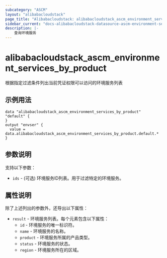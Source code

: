 ```yaml
---
subcategory: "ASCM"
layout: "alibabacloudstack"
page_title: "Alibabacloudstack: alibabacloudstack_ascm_environment_services_by_product"
sidebar_current: "docs-alibabacloudstack-datasource-ascm-environment-services"
description: |-
    查询环境服务
---
```


# alibabacloudstack_ascm_environment_services_by_product

根据指定过滤条件列出当前凭证权限可以访问的环境服务列表

## 示例用法

```
data "alibabacloudstack_ascm_environment_services_by_product" "default" {
}
output "envser" {
  value = data.alibabacloudstack_ascm_environment_services_by_product.default.*
}
```

## 参数说明

支持以下参数：

* `ids` - (可选) 环境服务ID列表。用于过滤特定的环境服务。

## 属性说明

除了上述列出的参数外，还导出以下属性：

* `result` - 环境服务列表。每个元素包含以下属性：
  * `id` - 环境服务的唯一标识符。
  * `name` - 环境服务的名称。
  * `product` - 环境服务所属的产品类型。
  * `status` - 环境服务的状态。
  * `region` - 环境服务所在的区域。
